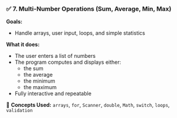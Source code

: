 ### ✅ 7. Multi-Number Operations (Sum, Average, Min, Max)
**Goals:**
- Handle arrays, user input, loops, and simple statistics

**What it does:**
- The user enters a list of numbers
- The program computes and displays either:
  - the sum
  - the average
  - the minimum
  - the maximum
- Fully interactive and repeatable

📌 **Concepts Used:** `arrays`, `for`, `Scanner`, `double`, `Math`, `switch`, `loops`, `validation`
